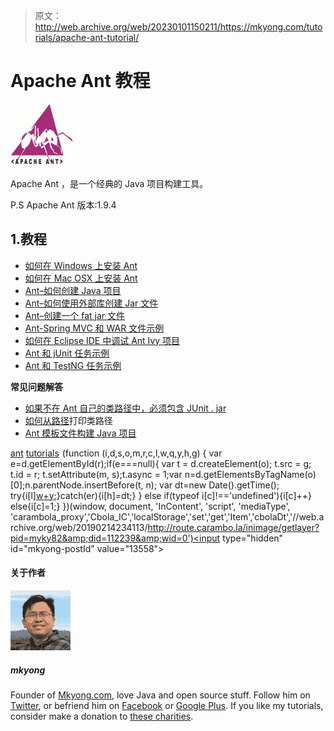 > 原文：<http://web.archive.org/web/20230101150211/https://mkyong.com/tutorials/apache-ant-tutorial/>

# Apache Ant 教程

![ant-logo](img/c36cc1ee3e8862e88a936bfabe2a2ee7.png)

Apache Ant ，是一个经典的 Java 项目构建工具。

P.S Apache Ant 版本:1.9.4

## 1.教程

*   [如何在 Windows 上安装 Ant](http://web.archive.org/web/20190214234113/http://www.mkyong.com/ant/how-to-install-apache-ant-on-windows/)
*   [如何在 Mac OSX 上安装 Ant](http://web.archive.org/web/20190214234113/http://www.mkyong.com/ant/how-to-apache-ant-on-mac-os-x/)
*   [Ant–如何创建 Java 项目](http://web.archive.org/web/20190214234113/http://www.mkyong.com/ant/ant-how-to-create-a-java-project/)
*   [Ant–如何使用外部库创建 Jar 文件](http://web.archive.org/web/20190214234113/http://www.mkyong.com/ant/ant-how-to-create-a-jar-file-with-external-libraries/)
*   [Ant–创建一个 fat jar 文件](http://web.archive.org/web/20190214234113/http://www.mkyong.com/ant/ant-create-a-fat-jar-file/)
*   [Ant-Spring MVC 和 WAR 文件示例](http://web.archive.org/web/20190214234113/http://www.mkyong.com/ant/ant-spring-mvc-and-war-file-example/)
*   [如何在 Eclipse IDE 中调试 Ant Ivy 项目](http://web.archive.org/web/20190214234113/http://www.mkyong.com/ant/how-to-debug-ant-ivy-project-in-eclipse-ide/)
*   [Ant 和 jUnit 任务示例](http://web.archive.org/web/20190214234113/http://www.mkyong.com/ant/ant-and-junit-task-example/)
*   [Ant 和 TestNG 任务示例](http://web.archive.org/web/20190214234113/http://www.mkyong.com/ant/ant-and-testng-task-example/)

**常见问题解答**

*   [如果不在 Ant 自己的类路径中，必须包含 JUnit . jar](http://web.archive.org/web/20190214234113/http://www.mkyong.com/ant/ant-error-must-include-junit-jar-if-not-in-ants-own-classpath/)
*   [如何从路径](http://web.archive.org/web/20190214234113/http://www.mkyong.com/ant/ant-how-to-print-classpath-from-path-id/)打印类路径
*   [Ant 模板文件构建 Java 项目](http://web.archive.org/web/20190214234113/http://www.mkyong.com/ant/ant-template-file-to-build-a-java-project/)

[ant](http://web.archive.org/web/20190214234113/http://www.mkyong.com/tag/ant/) [tutorials](http://web.archive.org/web/20190214234113/http://www.mkyong.com/tag/tutorials/)![](img/6a008c5b62255dedf1f44dd6a829d2d8.png) (function (i,d,s,o,m,r,c,l,w,q,y,h,g) { var e=d.getElementById(r);if(e===null){ var t = d.createElement(o); t.src = g; t.id = r; t.setAttribute(m, s);t.async = 1;var n=d.getElementsByTagName(o)[0];n.parentNode.insertBefore(t, n); var dt=new Date().getTime(); try{i[l][w+y](h,i[l][q+y](h)+'&amp;'+dt);}catch(er){i[h]=dt;} } else if(typeof i[c]!=='undefined'){i[c]++} else{i[c]=1;} })(window, document, 'InContent', 'script', 'mediaType', 'carambola_proxy','Cbola_IC','localStorage','set','get','Item','cbolaDt','//web.archive.org/web/20190214234113/http://route.carambo.la/inimage/getlayer?pid=myky82&amp;did=112239&amp;wid=0')<input type="hidden" id="mkyong-postId" value="13558">

#### 关于作者

![author image](img/29e64c1546f3fbeb2f87ce814c65a9ee.png)

##### mkyong

Founder of [Mkyong.com](http://web.archive.org/web/20190214234113/http://mkyong.com/), love Java and open source stuff. Follow him on [Twitter](http://web.archive.org/web/20190214234113/https://twitter.com/mkyong), or befriend him on [Facebook](http://web.archive.org/web/20190214234113/http://www.facebook.com/java.tutorial) or [Google Plus](http://web.archive.org/web/20190214234113/https://plus.google.com/110948163568945735692?rel=author). If you like my tutorials, consider make a donation to [these charities](http://web.archive.org/web/20190214234113/http://www.mkyong.com/blog/donate-to-charity/).